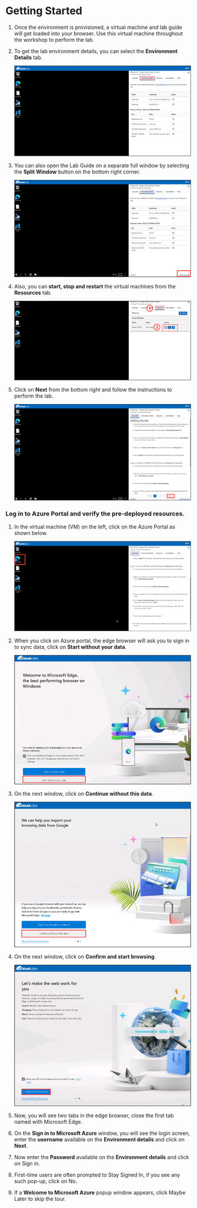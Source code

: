 # Getting Started

1. Once the environment is provisioned, a virtual machine and lab guide will get loaded into your browser. Use this virtual machine throughout the workshop to perform the lab.

1. To get the lab environment details, you can select the **Environment Details** tab.

    ![](../media/inst1.png)

1. You can also open the Lab Guide on a separate full window by selecting the **Split Window** button on the bottom right corner.

    ![](../media/inst2.png)    

1. Also, you can **start, stop and restart** the virtual machines from the **Resources** tab.

    ![](../media/inst3.png)
    
1. Click on **Next** from the bottom right and follow the instructions to perform the lab.

    ![](../media/inst4.png)

### Log in to Azure Portal and verify the pre-deployed resources.

1. In the virtual machine (VM) on the left, click on the Azure Portal as shown below.

    ![](../media/inst5.png)

1. When you click on Azure portal, the edge browser will ask you to sign in to sync data, click on **Start without your data**.

    ![](../media/inst6.png)

1. On the next window, click on **Continue without this data**.

    ![](../media/inst7.png)

1. On the next window, click on **Confirm and start browsing**.

     ![](../media/inst8.png)

1. Now, you will see two tabs in the edge browser, close the first tab named with Microsoft Edge.

1. On the **Sign in to Microsoft Azure** window, you will see the login screen, enter the **username** available on the **Environment details** and click on **Next**.       
1. Now enter the **Password** available on the **Environment details**  and click on Sign in.
  
1. First-time users are often prompted to Stay Signed In, if you see any such pop-up, click on No.
   
1. If a **Welcome to Microsoft Azure** popup window appears, click Maybe Later to skip the tour.

